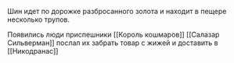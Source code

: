 Шин идет по дорожке разбросанного золота и находит в пещере несколько трупов.

Появились люди приспешники [[Король кошмаров]]
[[Салазар Сильверман]] послал их забрать товар с жижей и доставить в [[Никодранас]]

